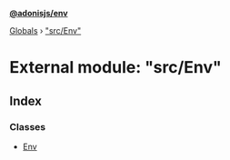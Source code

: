 **[@adonisjs/env](../README.md)**

[Globals](../README.md) › [&quot;src/Env&quot;](_src_env_.md)

# External module: "src/Env"

## Index

### Classes

* [Env](../classes/_src_env_.env.md)
